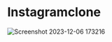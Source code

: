 ﻿# Instagramclone
![Screenshot 2023-12-06 173216](https://github.com/vickycoder86/Instagramclone/assets/133522366/6357214d-c40a-4f85-84b1-1c8c117408a7)

